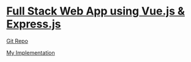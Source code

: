# [Full Stack Web App using Vue.js & Express.js](https://www.youtube.com/watch?v=Fa4cRMaTDUI)

[Git Repo](https://github.com/codyseibert/tab-tracker)

[My Implementation](https://github.com/kylecollie/tab-tracker)
